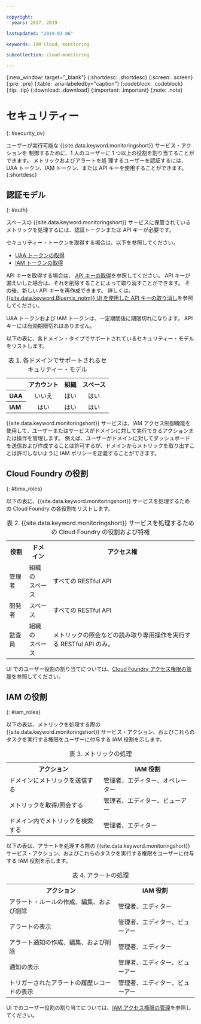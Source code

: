```yaml
---

copyright:
  years: 2017, 2019

lastupdated: "2019-03-06"

keywords: IBM Cloud, monitoring

subcollection: cloud-monitoring

---
```


{:new_window: target="_blank"}
{:shortdesc: .shortdesc}
{:screen: .screen}
{:pre: .pre}
{:table: .aria-labeledby="caption"}
{:codeblock: .codeblock}
{:tip: .tip}
{:download: .download}
{:important: .important}
{:note: .note}


# セキュリティー
{: #security_ov}

ユーザーが実行可能な
{{site.data.keyword.monitoringshort}} サービス・アクションを
制御するために、1 人のユーザーに 1 つ以上の役割を割り当てることができます。 メトリックおよびアラートを処
理するユーザーを認証するには、UAA トークン、IAM トークン、または API キーを使用することができます。 
{:shortdesc}





## 認証モデル
{: #auth}

スペースの {{site.data.keyword.monitoringshort}} サービスに保管されているメトリックを処理するには、認証トークンまたは API キーが必要です。 

セキュリティー・トークンを取得する場合は、以下を参照してください。

* [UAA トークンの取得](/docs/services/cloud-monitoring/security?topic=cloud-monitoring-auth_uaa#auth_uaa)
* [IAM トークンの取得](/docs/services/cloud-monitoring/security?topic=cloud-monitoring-auth_iam#auth_iam)

API キーを取得する場合は、
[API キーの取得](/docs/services/cloud-monitoring/security?topic=cloud-monitoring-auth_api_key#auth_api_key)を参照してください。 API キーが漏えいした場合は、それを削除することによって取り消すことができます。 その後、新しい API キーを再作成できます。 詳しくは、[{{site.data.keyword.Bluemix_notm}} UI を使用した API キーの取り消し](/docs/services/cloud-monitoring/security?topic=cloud-monitoring-auth_api_key#revoke_ui)を参照してください。 

UAA トークンおよび IAM トークンは、一定期間後に期限切れになります。 API キーには有効期限切れはありません。 

以下の表に、各ドメイン・タイプでサポートされているセキュリティー・モデルをリストします。

<table>
  <caption>表 1. 各ドメインでサポートされるセキュリティー・モデル</caption>
  <tr>
    <th></th>
	<th align="right">アカウント</th>
    <th align="right">組織</th>
    <th align="right">スペース</th>	
  </tr>
  <tr>
    <th align="left">UAA</th>
	<td align="center">いいえ</td>
	<td align="center">はい</td>
	<td align="center">はい</td>
  </tr>
  <tr>
    <th align="left">IAM</th>
	<td align="center">はい</td>
	<td align="center">はい</td>
	<td align="center">はい</td>
  </tr>
</table>

{{site.data.keyword.monitoringshort}} サービスは、IAM アクセス制御機能を使用して、ユーザーまたはサービスがドメインに対して実行できるアクションまたは操作を管理します。 例えば、ユーザーがドメインに対してダッシュボードを送信および作成することは許可するが、ドメインからメトリックを取り出すことは許可しないように IAM ポリシーを定義することができます。



## Cloud Foundry の役割
{: #bmx_roles}

以下の表に、{{site.data.keyword.monitoringshort}} サービスを処理するための Cloud Foundry の各役割をリストします。

<table>
  <caption>表 2. {{site.data.keyword.monitoringshort}} サービスを処理するための Cloud Foundry の役割および特権</caption>
  <tr>
    <th>役割</th>
	<th>ドメイン</th>
	<th>アクセス権</th>
  </tr>
  <tr>
    <td>管理者</td>
	<td>組織の <br>スペース</td>
	<td>すべての RESTful API</td>
  </tr>
  <tr>
    <td>開発者</td>
	<td>スペース</td>
	<td>すべての RESTful API</td>
  </tr>
  <tr>
    <td>監査員</td>
	<td>組織の <br>スペース</td>
	<td>メトリックの照会などの読み取り専用操作を実行する RESTful API のみ。</td>
  </tr>
</table>

UI でのユーザー役割の割り当てについては、[Cloud Foundry アクセス権限の管理](/docs/iam?topic=iam-mngcf#mngcf)を参照してください。



## IAM の役割
{: #iam_roles}

以下の表は、メトリックを処理する際の
{{site.data.keyword.monitoringshort}} サービス・アクション、およびこれらのタスクを実行する権限をユーザーに付与する IAM 役割を示します。

<table>
  <caption>表 3. メトリックの処理 </caption>
  <tr>
	<th>アクション</th>
	<th>IAM 役割</th>
  </tr>
  <tr>
    <td>ドメインにメトリックを送信する</td>
	<td>管理者、エディター、オペレーター</td>
  </tr>
  <tr>
    <td>メトリックを取得/照会する</td>
	<td>管理者、エディター、ビューアー</td>
  </tr>
  <tr>
    <td>ドメイン内でメトリックを検索する</td>
	<td>管理者、エディター</td>
  </tr>
</table>

以下の表は、アラートを処理する際の
{{site.data.keyword.monitoringshort}} サービス・アクション、およびこれらのタスクを実行する権限をユーザーに付与する IAM 役割を示します。

<table>
  <caption>表 4. アラートの処理 </caption>
  <tr>
	<th>アクション</th>
	<th>IAM 役割</th>
  </tr>
  <tr>
    <td>アラート・ルールの作成、編集、および削除</td>
	<td>管理者、エディター</td>
  </tr>
  <tr>
    <td>アラートの表示</td>
	<td>管理者、エディター、ビューアー</td>
  </tr>
  <tr>
    <td>アラート通知の作成、編集、および削除</td>
	<td>管理者、エディター</td>
  </tr>
  <tr>
    <td>通知の表示</td>
	<td>管理者、エディター、ビューアー</td>
  </tr>
  <tr>
    <td>トリガーされたアラートの履歴レコードの表示</td>
	<td>管理者、エディター、ビューアー</td>
  </tr>
</table>

UI でのユーザー役割の割り当てについては、[IAM アクセス権限の管理](/docs/iam?topic=iam-iammanidaccser#iammanidaccser)を参照してください。

